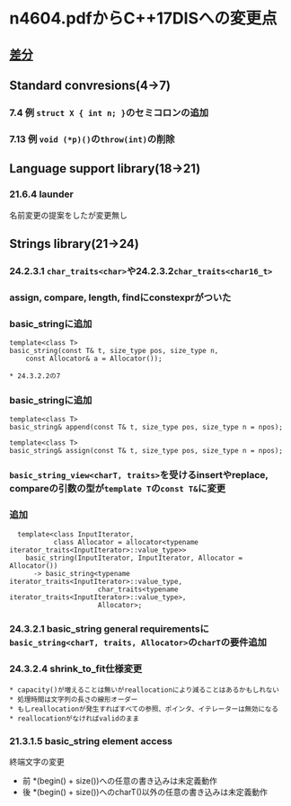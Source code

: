 # n4604.pdfからC++17DISへの変更点

## [差分](https://github.com/cplusplus/draft/compare/n4606...n4659)

## Standard convresions(4→7)

### 7.4 例 `struct X { int n; }`のセミコロンの追加
### 7.13 例 `void (*p)()`の`throw(int)`の削除

## Language support library(18→21)

### 21.6.4 launder

名前変更の提案をしたが変更無し

## Strings library(21→24)

### 24.2.3.1 `char_traits<char>`や24.2.3.2`char_traits<char16_t>`

### assign, compare, length, findにconstexprがついた

### basic_stringに追加
```
template<class T>
basic_string(const T& t, size_type pos, size_type n,
    const Allocator& a = Allocator());
```

    * 24.3.2.2の7

### basic_stringに追加

```
template<class T>
basic_string& append(const T& t, size_type pos, size_type n = npos);
```
```
template<class T>
basic_string& assign(const T& t, size_type pos, size_type n = npos);
```

### `basic_string_view<charT, traits>`を受けるinsertやreplace, compareの引数の型が`template T`の`const T&`に変更

### 追加
```
  template<class InputIterator,
           class Allocator = allocator<typename iterator_traits<InputIterator>::value_type>>
    basic_string(InputIterator, InputIterator, Allocator = Allocator())
      -> basic_string<typename iterator_traits<InputIterator>::value_type,
                      char_traits<typename iterator_traits<InputIterator>::value_type>,
                      Allocator>;
```

### 24.3.2.1 basic_string general requirementsに`basic_string<charT, traits, Allocator>`の`charT`の要件追加

### 24.3.2.4 shrink_to_fit仕様変更
    * capacity()が増えることは無いがreallocationにより減ることはあるかもしれない
    * 処理時間は文字列の長さの線形オーダー
    * もしreallocationが発生すればすべての参照、ポインタ、イテレーターは無効になる
    * reallocationがなければvalidのまま

### 21.3.1.5 basic_string element access

終端文字の変更

* 前 *(begin() + size())への任意の書き込みは未定義動作
* 後 *(begin() + size())へのcharT()以外の任意の書き込みは未定義動作
